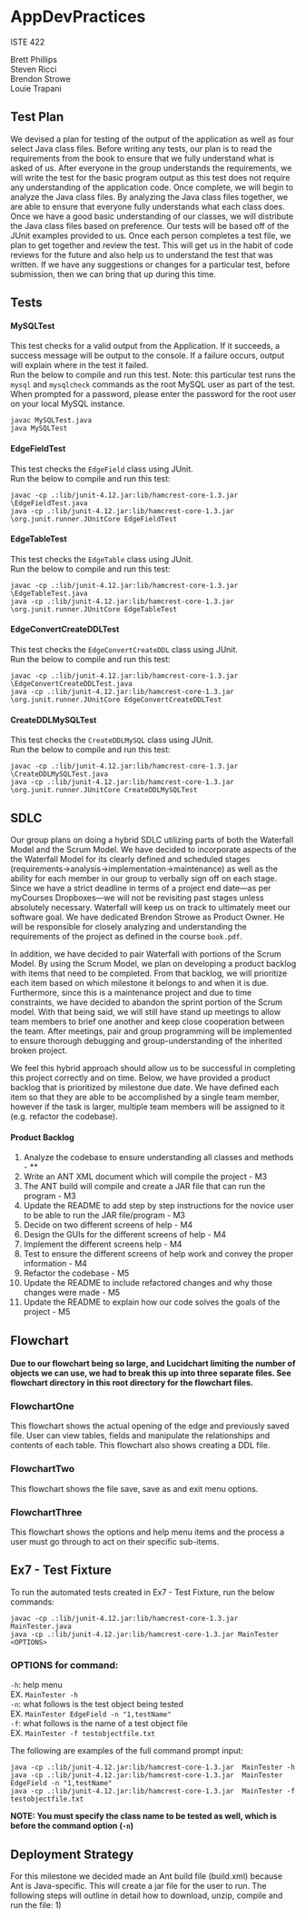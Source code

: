 # AppDevPractices

ISTE 422

Brett Phillips \
Steven Ricci \
Brendon Strowe \
Louie Trapani

## Test Plan
We devised a plan for testing of the output of the application as well as four select Java class files. Before writing any tests, our plan is to read the requirements from the book to ensure that we fully understand what is asked of us. After everyone in the group understands the requirements, we will write the test for the basic program output as this test does not require any understanding of the application code. Once complete, we will begin to analyze the Java class files. By analyzing the Java class files together, we are able to ensure that everyone fully understands what each class does. Once we have a good basic understanding of our classes, we will distribute the Java class files based on preference. Our tests will be based off of the JUnit examples provided to us. Once each person completes a test file, we plan to get together and review the test. This will get us in the habit of code reviews for the future and also help us to understand the test that was written. If we have any suggestions or changes for a particular test, before submission, then we can bring that up during this time.

## Tests

#### MySQLTest
This test checks for a valid output from the Application. If it succeeds, a success message will be output to the console. If a failure occurs, output will explain where in the test it failed. \
Run the below to compile and run this test. Note: this particular test runs the `mysql` and `mysqlcheck` commands as the root MySQL user as part of the test. When prompted for a password, please enter the password for the root user on your local MySQL instance.
```
javac MySQLTest.java
java MySQLTest
```

#### EdgeFieldTest
This test checks the `EdgeField` class using JUnit. \
Run the below to compile and run this test:
```
javac -cp .:lib/junit-4.12.jar:lib/hamcrest-core-1.3.jar \EdgeFieldTest.java
java -cp .:lib/junit-4.12.jar:lib/hamcrest-core-1.3.jar \org.junit.runner.JUnitCore EdgeFieldTest
```

#### EdgeTableTest
This test checks the `EdgeTable` class using JUnit. \
Run the below to compile and run this test:
```
javac -cp .:lib/junit-4.12.jar:lib/hamcrest-core-1.3.jar \EdgeTableTest.java
java -cp .:lib/junit-4.12.jar:lib/hamcrest-core-1.3.jar \org.junit.runner.JUnitCore EdgeTableTest
```

#### EdgeConvertCreateDDLTest
This test checks the `EdgeConvertCreateDDL` class using JUnit. \
Run the below to compile and run this test:
```
javac -cp .:lib/junit-4.12.jar:lib/hamcrest-core-1.3.jar \EdgeConvertCreateDDLTest.java
java -cp .:lib/junit-4.12.jar:lib/hamcrest-core-1.3.jar \org.junit.runner.JUnitCore EdgeConvertCreateDDLTest
```

#### CreateDDLMySQLTest
This test checks the `CreateDDLMySQL` class using JUnit. \
Run the below to compile and run this test:
```
javac -cp .:lib/junit-4.12.jar:lib/hamcrest-core-1.3.jar \CreateDDLMySQLTest.java
java -cp .:lib/junit-4.12.jar:lib/hamcrest-core-1.3.jar \org.junit.runner.JUnitCore CreateDDLMySQLTest
```

## SDLC
Our group plans on doing a hybrid SDLC utilizing parts of both the Waterfall Model and the Scrum Model. We have decided to incorporate aspects of the the Waterfall Model for its clearly defined and scheduled stages (requirements->analysis->implementation->maintenance) as well as the ability for each member in our group to verbally sign off on each stage. Since we have a strict deadline in terms of a project end date—as per myCourses Dropboxes—we will not be revisiting past stages unless absolutely necessary. Waterfall will keep us on track to ultimately meet our software goal. We have dedicated Brendon Strowe as Product Owner. He will be responsible for closely analyzing and understanding the requirements of the project as defined in the course `book.pdf`.

In addition, we have decided to pair Waterfall with portions of the Scrum Model. By using the Scrum Model, we plan on developing a product backlog with items that need to be completed. From that backlog, we will prioritize each item based on which milestone it belongs to and when it is due. Furthermore, since this is a maintenance project and due to time constraints, we have decided to abandon the sprint portion of the Scrum model. With that being said, we will still have stand up meetings to allow team members to brief one another and keep close cooperation between the team. After meetings, pair and group programming will be implemented to ensure thorough debugging and group-understanding of the inherited broken project.

We feel this hybrid approach should allow us to be successful in completing this project correctly and on time. Below, we have provided a product backlog that is prioritized by milestone due date. We have defined each item so that they are able to be accomplished by a single team member, however if the task is larger, multiple team members will be assigned to it (e.g. refactor the codebase).

#### Product Backlog
1. Analyze the codebase to ensure understanding all classes and methods - **
2. Write an ANT XML document which will compile the project - M3
3. The ANT build will compile and create a JAR file that can run the program - M3
4. Update the README to add step by step instructions for the novice user to be able to run the JAR file/program - M3
5. Decide on two different screens of help - M4
6. Design the GUIs for the different screens of help - M4
7. Implement the different screens help - M4
8. Test to ensure the different screens of help work and convey the proper information - M4
9. Refactor the codebase - M5
10. Update the README to include refactored changes and why those changes were made - M5
11. Update the README to explain how our code solves the goals of the project - M5

## Flowchart
#### Due to our flowchart being so large, and Lucidchart limiting the number of objects we can use, we had to break this up into three separate files. See flowchart directory in this root directory for the flowchart files.
### FlowchartOne
This flowchart shows the actual opening of the edge and previously saved file. User can view tables, fields and manipulate the relationships and contents of each table. This flowchart also shows creating a DDL file.

### FlowchartTwo
This flowchart shows the file save, save as and exit menu options.

### FlowchartThree
This flowchart shows the options and help menu items and the process a user must go through to act on their specific sub-items.

## Ex7 - Test Fixture
To run the automated tests created in Ex7 - Test Fixture, run the below commands:
```
javac -cp .:lib/junit-4.12.jar:lib/hamcrest-core-1.3.jar MainTester.java
java -cp .:lib/junit-4.12.jar:lib/hamcrest-core-1.3.jar MainTester <OPTIONS>
```
### OPTIONS for command:

`-h`: help menu\
	EX. `MainTester -h`\
`-n`: what follows is the test object being tested\
	EX. `MainTester EdgeField -n "1,testName"`\
`-f`: what follows is the name of a test object file\
	EX. `MainTester -f testobjectfile.txt`

The following are examples of the full command prompt input:

`java -cp .:lib/junit-4.12.jar:lib/hamcrest-core-1.3.jar  MainTester -h`\
`java -cp .:lib/junit-4.12.jar:lib/hamcrest-core-1.3.jar  MainTester EdgeField -n "1,testName"`\
`java -cp .:lib/junit-4.12.jar:lib/hamcrest-core-1.3.jar  MainTester -f testobjectfile.txt`

**NOTE: You must specify the class name to be tested as well, which is before the command option (`-n`)**

## Deployment Strategy

For this milestone we decided made an Ant build file (build.xml) because Ant is Java-specific. This will create a jar file for the user to run. The following steps will outline in detail how to download, unzip, compile and run the file:
1)
